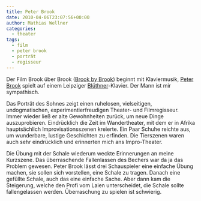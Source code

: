 ```yaml
---
title: Peter Brook
date: 2010-04-06T23:07:56+00:00
author: Mathias Wellner
categories:
  - theater
tags:
  - film
  - peter brook
  - porträt
  - regisseur
---
```

Der Film Brook über Brook ([Brook by Brook](http://www.imdb.com/title/tt0306596/)) beginnt mit Klaviermusik, [Peter Brook](http://de.wikipedia.org/wiki/Peter_Brook) spielt auf einem Leipziger [Blüthner](http://www.bluethner.de/)-Klavier. Der Mann ist mir sympathisch. 

Das Porträt des Sohnes zeigt einen ruhelosen, vielseitigen, undogmatischen, experimentierfreudigen Theater- und Filmregisseur. Immer wieder ließ er alte Gewohnheiten zurück, um neue Dinge auszuprobieren. Eindrücklich die Zeit im Wandertheater, mit dem er in Afrika hauptsächlich Improvisationsszenen kreierte. Ein Paar Schuhe reichte aus, um wunderbare, lustige Geschichten zu erfinden. Die Tierszenen waren auch sehr eindrücklich und erinnerten mich ans Impro-Theater. 

Die Übung mit der Schale wiederum weckte Erinnerungen an meine Kurzszene. Das überraschende Fallenlassen des Bechers war da ja das Problem gewesen. Peter Brook lässt drei Schauspieler eine einfache Übung machen, sie sollen sich vorstellen, eine Schale zu tragen. Danach eine gefüllte Schale, auch das eine einfache Sache. Aber dann kam die Steigerung, welche den Profi vom Laien unterscheidet, die Schale sollte fallengelassen werden. Überraschung zu spielen ist schwierig.